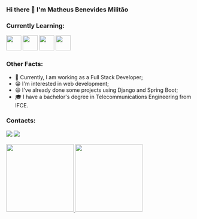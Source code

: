 ### Hi there 👋 I'm Matheus Benevides Militão

### Currently Learning:
<img src="https://cdn.jsdelivr.net/gh/devicons/devicon/icons/react/react-original.svg" width="40" height="40"/> <img src="https://cdn.jsdelivr.net/gh/devicons/devicon/icons/javascript/javascript-original.svg" width="40" height="40"/> <img src="https://cdn.jsdelivr.net/gh/devicons/devicon/icons/html5/html5-original.svg" width="40" height="40"/> <img src="https://cdn.jsdelivr.net/gh/devicons/devicon/icons/css3/css3-original.svg" width="40" height="40"/>

### Other Facts:
<ul>
  <li>👯 Currently, I am working as a Full Stack Developer;
  <li>😁 I'm interested in web development;
  <li>😄 I've already done some projects using Django and Spring Boot;
  <li>🎓 I have a bachelor's degree in Telecommunications Engineering from IFCE.
</ul>

### Contacts:
<div>
  <a href = "mailto:mbenemilitao@gmail.com"><img src="https://img.shields.io/badge/Gmail-D14836?style=for-the-badge&logo=gmail&logoColor=white" target="_blank"></a>
  <a href="https://www.linkedin.com/in/matheusbenevidesmilitao/" target="_blank"><img src="https://img.shields.io/badge/-LinkedIn-%230077B5?style=for-the-badge&logo=linkedin&logoColor=white" target="_blank"></a>
</div>

<br>

<div>
  <a href="https://github.com/Bennev" target="_blank">
  <img height="180em" src="https://github-readme-stats.vercel.app/api/top-langs/?username=Bennev&layout=compact&langs_count=7&theme=codeSTACKr"/>
  <img height="180em" src="https://github-readme-stats.vercel.app/api?username=Bennev&show_icons=true&theme=codeSTACKr&include_all_commits=true&count_private=true"/> 
</div>
